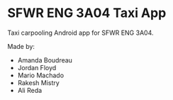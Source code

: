 SFWR ENG 3A04 Taxi App
========

Taxi carpooling Android app for SFWR ENG 3A04.

Made by:
- Amanda Boudreau
- Jordan Floyd
- Mario Machado
- Rakesh Mistry
- Ali Reda
